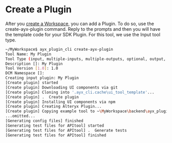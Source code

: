 # Create a Plugin
After you [create a Workspace](create-a-workspace.md), you can add a Plugin. To do so, use the create-ayx-plugin command. Reply to the prompts and then you will have the template code for your SDK Plugin. For this tool, we use the Input tool type.

```bash
~/MyWorkspace$ ayx_plugin_cli create-ayx-plugin
Tool Name: My Plugin
Tool Type (input, multiple-inputs, multiple-outputs, optional, output, single-input-single-output, multi-connection-input-anchor) [single-input-single-output]: input
Description []: My Plugin
Tool Version [1.0]: 1.0
DCM Namespace []:
Creating input plugin: My Plugin
[Create plugin] started
[Create plugin] Downloading UI components via git
[Create plugin] Cloning into '.ayx_cli.cache\ui_tool_template'...
[Create plugin] .  Create plugin
[Create plugin] Installing UI components via npm
[Create plugin] Creating Alteryx Plugin...
[Create plugin] Copying example tool to ~\MyWorkspace\backend\ayx_plugins...
...omitted...
[Generating config files] finished
[Generating test files for APItool] started
[Generating test files for APItool] .  Generate tests
[Generating test files for APItool] finished
```

